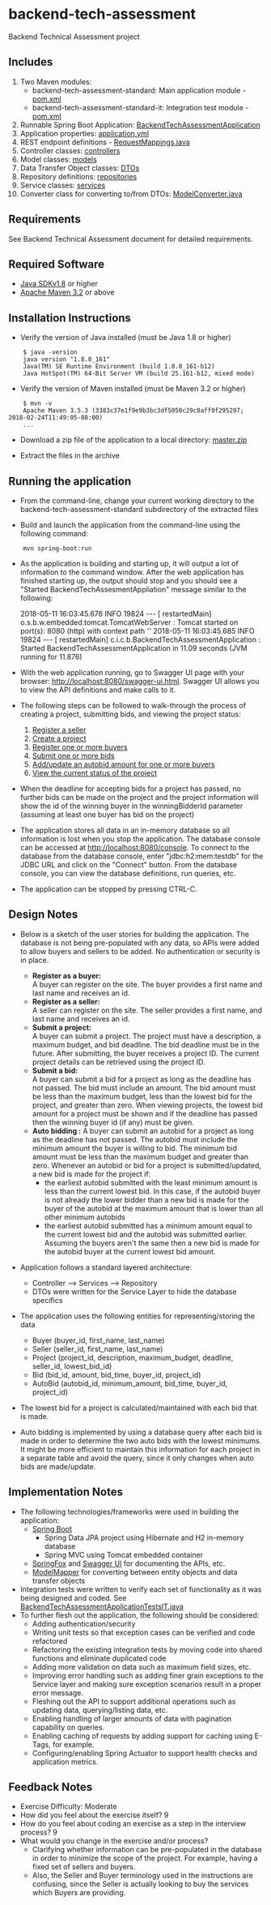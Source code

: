 # backend-tech-assessment

Backend Technical Assessment project

Includes
--------
1. Two Maven modules:
    - backend-tech-assessment-standard: Main application module - [pom.xml](backend-tech-assessment-standard/pom.xml)
    - backend-tech-assessment-standard-it: Integration test module - [pom.xml](backend-tech-assessment-standard/pom.xml)
1. Runnable Spring Boot Application: [BackendTechAssessmentApplication](backend-tech-assessment-standard/src/main/java/com/intuit/cg/backendtechassessment/BackendTechAssessmentApplication.java)
1. Application properties: [application.yml](backend-tech-assessment-standard/src/main/resources/application.yml)
1. REST endpoint definitions - [RequestMappings.java](backend-tech-assessment-standard/src/main/java/com/intuit/cg/backendtechassessment/controller/requestmappings/RequestMappings.java)
1. Controller classes: [controllers](backend-tech-assessment-standard/src/main/java/com/intuit/cg/backendtechassessment/controller)
1. Model classes: [models](backend-tech-assessment-standard/src/main/java/com/intuit/cg/backendtechassessment/model)
1. Data Transfer Object classes: [DTOs](backend-tech-assessment-standard/src/main/java/com/intuit/cg/backendtechassessment/dto)
1. Repository definitions: [repositories](backend-tech-assessment-standard/src/main/java/com/intuit/cg/backendtechassessment/repository)
1. Service classes: [services](backend-tech-assessment-standard/src/main/java/com/intuit/cg/backendtechassessment/service)
1. Converter class for converting to/from DTOs: [ModelConverter.java](backend-tech-assessment-standard/src/main/java/com/intuit/cg/backendtechassessment/service/ModelConverter.java)

Requirements
------------
See Backend Technical Assessment document for detailed requirements.

Required Software
------------
- [Java SDKv1.8](https://www.java.com/) or higher
- [Apache Maven 3.2](https://maven.apache.org/) or above

Installation Instructions
------------
- Verify the version of Java installed (must be Java 1.8 or higher)
```
    $ java -version
    java version "1.8.0_161"
    Java(TM) SE Runtime Environment (build 1.8.0_161-b12)
    Java HotSpot(TM) 64-Bit Server VM (build 25.161-b12, mixed mode)
```
- Verify the version of Maven installed (must be Maven 3.2 or higher)
```
    $ mvn -v
    Apache Maven 3.5.3 (3383c37e1f9e9b3bc3df5050c29c8aff9f295297; 2018-02-24T11:49:05-08:00)
    ...
```
- Download a zip file of the application to a local directory: [master.zip](https://github.com/aaronpulliam/coding-exercise/archive/v0.0.2.zip)

- Extract the files in the archive

Running the application
------------

- From the command-line, change your current working directory to the backend-tech-assessment-standard subdirectory of the extracted files

- Build and launch the application from the command-line using the following command:
```
    mvn spring-boot:run
```
- As the application is building and starting up, it will output a lot of information to the command window. After the web application has finished starting up, the output should stop and you should see a "Started BackendTechAssesmentAppliation" message similar to the following: 

    2018-05-11 16:03:45.676  INFO 19824 --- [  restartedMain] o.s.b.w.embedded.tomcat.TomcatWebServer  : Tomcat started on port(s): 8080 (http) with context path ''
    2018-05-11 16:03:45.685  INFO 19824 --- [  restartedMain] c.i.c.b.BackendTechAssessmentApplication : Started BackendTechAssessmentApplication in 11.09 seconds (JVM running for 11.876)

- With the web application running, go to Swagger UI page with your browser: [http://localhost:8080/swagger-ui.html](http://localhost:8080/swagger-ui.html). Swagger UI allows you to view the API definitions and make calls to it.

- The following steps can be followed to walk-through the process of creating a project, submitting bids, and viewing the project status:
    1. [Register a seller](http://localhost:8080/swagger-ui.html#!/seller45controller/registerSellerUsingPOST)
    2. [Create a project](http://localhost:8080/swagger-ui.html#!/project45controller/createProjectUsingPOST)
    3. [Register one or more buyers](http://localhost:8080/swagger-ui.html#!/buyer45controller/registerBuyerUsingPOST)
    4. [Submit one or more bids](http://localhost:8080/swagger-ui.html#!/bid45controller/submitBidUsingPOST)
    5. [Add/update an autobid amount for one or more buyers](http://localhost:8080/swagger-ui.html#!/auto45bid45controller/submitBidUsingPUT)
    6. [View the current status of the project](http://localhost:8080/swagger-ui.html#!/project45controller/getProjectByIdUsingGET)

- When the deadline for accepting bids for a project has passed, no further bids can be made on the project and the project information will 
  show the id of the winning buyer in the winningBidderId parameter (assuming at least one buyer has bid on the project) 

- The application stores all data in an in-memory database so all information is lost when you stop the application. The database console can be accessed at [http://localhost:8080/console](http://localhost:8080/console). To connect to the database from the database console, enter "jdbc:h2:mem:testdb" for the JDBC URL and click on the "Connect" button. From the database console, you can view the database definitions, run queries, etc.

- The application can be stopped by pressing CTRL-C.


Design Notes
------------
* Below is a sketch of the user stories for building the application. The database is not being pre-populated
with any data, so APIs were added to allow buyers and sellers to be added. No authentication or security is in 
place.
    * **Register as a buyer:**   
    A buyer can register on the site. The buyer provides a first name and last name and receives an id. 
    * **Register as a seller:**   
    A seller can register on the site. The seller provides a first name, and last name and receives an id. 
    * **Submit a project:**  
    A buyer can submit a project. The project must have a description, a maximum budget, and bid deadline. 
    The bid deadline must be in the future. After submitting, the buyer receives a project ID. The current 
    project details can be retrieved using the project ID.
    * **Submit a bid:**  
    A buyer can submit a bid for a project as long as the deadline has not passed. The bid must include an 
    amount. The bid amount must be less than the maximum budget, less than the lowest bid for the project,
    and greater than zero. When viewing projects, the lowest bid amount for a project must be shown and
    if the deadline has passed then the winning buyer id (if any) must be given.
    * **Auto bidding :**
    A buyer can submit an autobid for a project as long as the deadline has not passed. The autobid must
    include the minimum amount the buyer is willing to bid. The minimum bid amount must be less than the
    maximum budget and greater than zero. Whenever an autobid or bid for a project is submitted/updated,
    a new bid is made for the project if:
        * the earliest autobid submitted with the least minimum amount is less than the current lowest bid. 
          In this case, if the autobid buyer is not already the lower bidder than a new bid is made for 
          the buyer of the autobid at the maximum amount that is lower than all other minimum autobids
        * the earliest autobid submitted has a minimum amount equal to the current lowest bid and the autobid
          was submitted earlier. Assuming the buyers aren't the same then a new bid is made for the autobid
          buyer at the current lowest bid amount.

* Application follows a standard layered architecture:
    * Controller --> Services --> Repository
    * DTOs were written for the Service Layer to hide the database specifics 

* The application uses the following entities for representing/storing the data
    * Buyer (buyer_id, first_name, last_name)
    * Seller (seller_id, first_name, last_name)
    * Project (project_id, description, maximum_budget, deadline, seller_id, lowest_bid_id)
    * Bid (bid_id, amount, bid_time, buyer_id, project_id)
    * AutoBid (autobid_id, minimum_amount, bid_time, buyer_id, project_id)

* The lowest bid for a project is calculated/maintained with each bid that is made.
* Auto bidding is implemented by using a database query after each bid is made in order to determine the two auto bids with the lowest minimums. 
  It might be more efficient to maintain this information for each project in a separate table and avoid the query, since it only changes when 
  auto bids are made/update.

Implementation Notes
------------
* The following technologies/frameworks were used in building the application:
    * [Spring Boot](https://projects.spring.io/spring-boot/)
        * Spring Data JPA project using Hibernate and H2 in-memory database
        * Spring MVC using Tomcat embedded container
    * [SpringFox](https://springfox.github.io/springfox/) and [Swagger UI](https://swagger.io/swagger-ui/) for documenting the APIs, etc.
    * [ModelMapper](http://modelmapper.org/) for converting between entity objects and data transfer objects
* Integration tests were written to verify each set of functionality as it was being designed and coded. See  [BackendTechAssessmentApplicationTestsIT.java](backend-tech-assessment-standard-it/src/test/java/com/intuit/cg/backendtechassessment/BackendTechAssessmentApplicationTestsIT.java)
* To further flesh out the application, the following should be considered:
    * Adding authentication/security
    * Writing unit tests so that exception cases can be verified and code refactored
    * Refactoring the existing integration tests by moving code into shared functions and eliminate duplicated code
    * Adding more validation on data such as maximum field sizes, etc.
    * Improving error handling such as adding finer grain exceptions to the Service layer and making sure exception
      scenarios result in a proper error message.
    * Fleshing out the API to support additional operations such as updating data, querying/listing data, etc.
    * Enabling handling of larger amounts of data with pagination capability on queries.
    * Enabling caching of requests by adding support for caching using E-Tags, for example.
    * Configuring/enabling Spring Actuator to support health checks and application metrics.          

Feedback Notes
------------

* Exercise Difficulty: Moderate
* How did you feel about the exercise itself? 9
* How do you feel about coding an exercise as a step in the interview process? 9
* What would you change in the exercise and/or process?
    * Clarifying whether information can be pre-populated in the database in order to minimize
      the scope of the project. For example, having a fixed set of sellers and buyers. 
    * Also, the Seller and Buyer terminology used in the instructions are confusing, since 
      the Seller is actually looking to buy the services which Buyers are providing.
